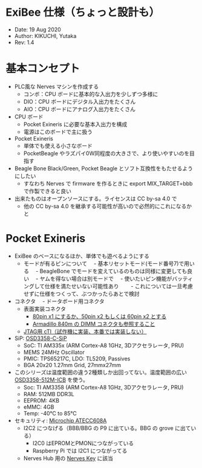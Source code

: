 # ExiBee 仕様（ちょっと設計も）

- Date: 19 Aug 2020
- Author: KIKUCHI, Yutaka
- Rev: 1.4

# 基本コンセプト

- PLC風な Nerves マシンを作成する
  - コンボ：CPU ボードに基本的な入出力を少しずつ多様に
  - DIO：CPU ボードにデジタル入出力をたくさん
  - AIO：CPU ボードにアナログ入出力をたくさん
- CPU ボード
  - Pocket Exineris に必要な基本入出力を構成
  - 電源はこのボードで主に扱う
- Pocket Exineris
  - 単体でも使える小さなボード
  - PocketBeagle やラズパイ0W同程度の大きさで、より使いやすいのを目指す
- Beagle Bone Black/Green, Pocket Beagle とソフト互換性をもたせるようにしたい
  - すなわち Nerves で firmware を作るときに export MIX_TARGET=bbb で作製できると良い
- 出来たものはオープンソースにする。ライセンスは CC by-sa 4.0 で
  - 他の CC by-sa 4.0 を継承する可能性が高いので必然的にこれになるかと
 
# Pocket Exineris

- ExiBee のベースになるほか、単体でも遊べるようにする
  - モードが有るピンについて
　- 基本リセットモード(モード番号7)で用いる
　- BeagleBone でモードを変えているのものは同様に変更しても良い
　- ヤムを得ない場合は別モードで
　- 使いたいピン機能がバッティングして仕様を満たせいない可能性あり
　　- これについては一旦考慮せずに仕様をつくって、ぶつかったらあとで検討
- コネクタ
　- ドータボード用コネクタ
    - 表面実装コネクタ
	  - [80pin x1 にするか、50pin x2 もしくは 60pin x2 とする](https://www.hirose.com/product/document?clcode=CL0537-0731-3-86&productname=DF12(3.0)-60DP-0.5V(86)&series=DF12&documenttype=Catalog&lang=en&documentid=D31693_ja)
      - [Armadillo 840m の DIMM コネクタも参照すること](https://manual.atmark-techno.com/armadillo-840/armadillo-840_product_manual_ja-1.10.0/ch04.html#sct.interface-layout-a840m)
    - [JTAG用 cTI（試作機に実装、本番では実装しない）](http://software-dl.ti.com/ccs/esd/documents/xdsdebugprobes/emu_jtag_connectors.html)
- SiP: [OSD3358-C-SiP](https://octavosystems.com/octavo_products/osd335x-c-sip/)
  - SoC: TI AM335x (ARM Cortex-A8 1GHz, 3Dアクセラレータ, PRU)
  - MEMS 24MHz Oscillator
  - PMIC: TPS65217C, LDO: TL5209, Passives
  - BGA 20x20 1.27mm Grid, 27mmx27mm
- このシリーズは温度範囲の違う2種類しか出回ってない。温度範囲の広い [OSD3358-512M-ICB](https://www.digikey.com/product-detail/en/octavo-systems-llc/OSD3358-512M-ICB/1676-1005-ND/9608235) を使う。
  - Soc: TI AM3358 (ARM Cortex-A8 1GHz, 3Dアクセラレータ, PRU)
  - RAM: 512MB DDR3L
  - EEPROM: 4KB
  - eMMC: 4GB
  - Temp: -40°C to 85°C
- セキュリティ: [Microchip ATECC608A](https://www.microchip.com/wwwproducts/en/ATECC608A)
  - I2C2 につなげる（BBB/BBG の P9 に出ている。BBG の grove に出ている）
    - I2C0 はEPROMとPMONにつながっている
	- Raspberry Pi では I2C1 につながってる
  - Nerves Hub 用の [Nerves Key](https://github.com/nerves-project/nerves_system_bbb#nerveskey) に該当

